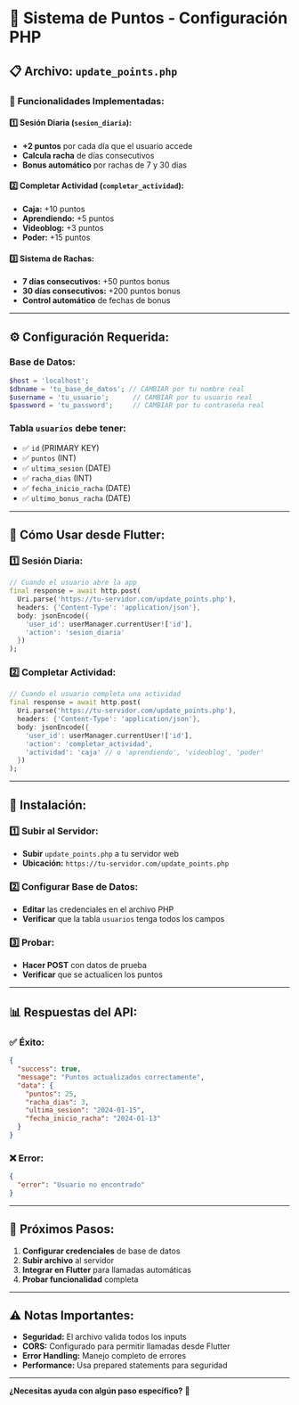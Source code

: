 # 🎯 Sistema de Puntos - Configuración PHP

## 📋 **Archivo: `update_points.php`**

### 🚀 **Funcionalidades Implementadas:**

#### **1️⃣ Sesión Diaria (`sesion_diaria`):**
- **+2 puntos** por cada día que el usuario accede
- **Calcula racha** de días consecutivos
- **Bonus automático** por rachas de 7 y 30 días

#### **2️⃣ Completar Actividad (`completar_actividad`):**
- **Caja:** +10 puntos
- **Aprendiendo:** +5 puntos  
- **Videoblog:** +3 puntos
- **Poder:** +15 puntos

#### **3️⃣ Sistema de Rachas:**
- **7 días consecutivos:** +50 puntos bonus
- **30 días consecutivos:** +200 puntos bonus
- **Control automático** de fechas de bonus

---

## ⚙️ **Configuración Requerida:**

### **Base de Datos:**
```php
$host = 'localhost';
$dbname = 'tu_base_de_datos'; // CAMBIAR por tu nombre real
$username = 'tu_usuario';      // CAMBIAR por tu usuario real
$password = 'tu_password';     // CAMBIAR por tu contraseña real
```

### **Tabla `usuarios` debe tener:**
- ✅ `id` (PRIMARY KEY)
- ✅ `puntos` (INT)
- ✅ `ultima_sesion` (DATE)
- ✅ `racha_dias` (INT)
- ✅ `fecha_inicio_racha` (DATE)
- ✅ `ultimo_bonus_racha` (DATE)

---

## 📡 **Cómo Usar desde Flutter:**

### **1️⃣ Sesión Diaria:**
```dart
// Cuando el usuario abre la app
final response = await http.post(
  Uri.parse('https://tu-servidor.com/update_points.php'),
  headers: {'Content-Type': 'application/json'},
  body: jsonEncode({
    'user_id': userManager.currentUser!['id'],
    'action': 'sesion_diaria'
  })
);
```

### **2️⃣ Completar Actividad:**
```dart
// Cuando el usuario completa una actividad
final response = await http.post(
  Uri.parse('https://tu-servidor.com/update_points.php'),
  headers: {'Content-Type': 'application/json'},
  body: jsonEncode({
    'user_id': userManager.currentUser!['id'],
    'action': 'completar_actividad',
    'actividad': 'caja' // o 'aprendiendo', 'videoblog', 'poder'
  })
);
```

---

## 🔧 **Instalación:**

### **1️⃣ Subir al Servidor:**
- **Subir** `update_points.php` a tu servidor web
- **Ubicación:** `https://tu-servidor.com/update_points.php`

### **2️⃣ Configurar Base de Datos:**
- **Editar** las credenciales en el archivo PHP
- **Verificar** que la tabla `usuarios` tenga todos los campos

### **3️⃣ Probar:**
- **Hacer POST** con datos de prueba
- **Verificar** que se actualicen los puntos

---

## 📊 **Respuestas del API:**

### **✅ Éxito:**
```json
{
  "success": true,
  "message": "Puntos actualizados correctamente",
  "data": {
    "puntos": 25,
    "racha_dias": 3,
    "ultima_sesion": "2024-01-15",
    "fecha_inicio_racha": "2024-01-13"
  }
}
```

### **❌ Error:**
```json
{
  "error": "Usuario no encontrado"
}
```

---

## 🎯 **Próximos Pasos:**

1. **Configurar credenciales** de base de datos
2. **Subir archivo** al servidor
3. **Integrar en Flutter** para llamadas automáticas
4. **Probar funcionalidad** completa

---

## ⚠️ **Notas Importantes:**

- **Seguridad:** El archivo valida todos los inputs
- **CORS:** Configurado para permitir llamadas desde Flutter
- **Error Handling:** Manejo completo de errores
- **Performance:** Usa prepared statements para seguridad

---

**¿Necesitas ayuda con algún paso específico?** 🚀
